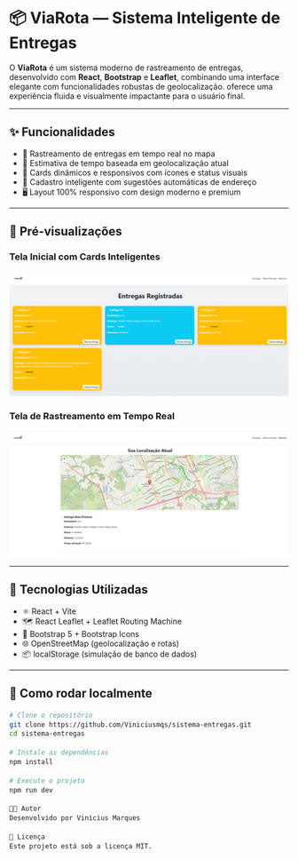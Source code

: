 # 📦 ViaRota — Sistema Inteligente de Entregas

O **ViaRota** é um sistema moderno de rastreamento de entregas, desenvolvido com **React**, **Bootstrap** e **Leaflet**, combinando uma interface elegante com funcionalidades robustas de geolocalização. oferece uma experiência fluida e visualmente impactante para o usuário final.

---

## ✨ Funcionalidades

- 📍 Rastreamento de entregas em tempo real no mapa
- 🚚 Estimativa de tempo baseada em geolocalização atual
- 🧭 Cards dinâmicos e responsivos com ícones e status visuais
- 🧾 Cadastro inteligente com sugestões automáticas de endereço
- 🖥️ Layout 100% responsivo com design moderno e premium

---

## 📸 Pré-visualizações

### Tela Inicial com Cards Inteligentes
![Preview Home](./src/assets/preview-via-rota-1.png)

### Tela de Rastreamento em Tempo Real
![Preview Rastreamento](./src/assets/preview-via-rota-2.png)

---

## 🧪 Tecnologias Utilizadas

- ⚛️ React + Vite
- 🗺️ React Leaflet + Leaflet Routing Machine
- 🎨 Bootstrap 5 + Bootstrap Icons
- 🌐 OpenStreetMap (geolocalização e rotas)
- 📦 localStorage (simulação de banco de dados)

---

## 🚀 Como rodar localmente

```bash
# Clone o repositório
git clone https://github.com/Viniciusmqs/sistema-entregas.git
cd sistema-entregas

# Instale as dependências
npm install

# Execute o projeto
npm run dev

👨‍💻 Autor
Desenvolvido por Vinicius Marques

📄 Licença
Este projeto está sob a licença MIT.
